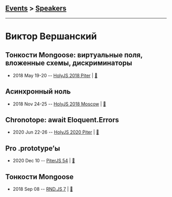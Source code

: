 ## [Events](../README.md) > [Speakers](../speakers.md)
---

# Виктор Вершанский

## Тонкости Mongoose: виртуальные поля, вложенные схемы, дискриминаторы
- 2018 May 19-20 -- [HolyJS 2018 Piter](https://youtu.be/Zc3CDFUfHUA)  | [:notebook:](http://mongooser.com/holyjs.html)  
## Асинхронный ноль
- 2018 Nov 24-25 -- [HolyJS 2018 Moscow](https://www.youtube.com/watch?v=6Tg2UA4XaQY)  | [:notebook:](https://downloads.ctfassets.net/nn534z2fqr9f/4JG7XeeyTucWioeuYsqqcy/1fa3d2f3b2d7feb297ca4ffe2fea5f22/Viktor_Vershanskiy_Asinkhronnyy_nol.pdf)  
## Chronotope: await Eloquent.Errors
- 2020 Jun 22-26 -- [HolyJS 2020 Piter](https://youtu.be/EE8oztR_Gtg)  | [:notebook:](https://wentout.github.io/PiterHolyJS2020/)  
## Pro .prototype’ы
- 2020 Dec 10 -- [PiterJS 54](https://www.youtube.com/watch?v=wbcL5xn-3l4)  | [:notebook:](https://wentout.github.io/PiterJS_54/)  
## Тонкости Mongoose
- 2018 Sep 08 -- [RND.JS 7](https://www.youtube.com/watch?v=G0BMjOeWmg4&t=10000s)  | [:notebook:](https://vk.com/away.php?to=http%3A%2F%2Fmongooser.com%2F&post=-116797910_227&cc_key=)  
